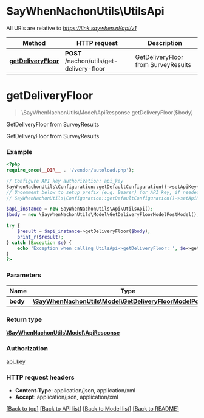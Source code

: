 # SayWhenNachonUtils\UtilsApi

All URIs are relative to *https://link.saywhen.nl/api/v1*

Method | HTTP request | Description
------------- | ------------- | -------------
[**getDeliveryFloor**](UtilsApi.md#getDeliveryFloor) | **POST** /nachon/utils/get-delivery-floor | GetDeliveryFloor from SurveyResults


# **getDeliveryFloor**
> \SayWhenNachonUtils\Model\ApiResponse getDeliveryFloor($body)

GetDeliveryFloor from SurveyResults

GetDeliveryFloor from SurveyResults

### Example
```php
<?php
require_once(__DIR__ . '/vendor/autoload.php');

// Configure API key authorization: api_key
SayWhenNachonUtils\Configuration::getDefaultConfiguration()->setApiKey('ApiKey', 'YOUR_API_KEY');
// Uncomment below to setup prefix (e.g. Bearer) for API key, if needed
// SayWhenNachonUtils\Configuration::getDefaultConfiguration()->setApiKeyPrefix('ApiKey', 'Bearer');

$api_instance = new SayWhenNachonUtils\Api\UtilsApi();
$body = new \SayWhenNachonUtils\Model\GetDeliveryFloorModelPostModel(); // \SayWhenNachonUtils\Model\GetDeliveryFloorModelPostModel | GetDeliveryFloorModelPostModel

try {
    $result = $api_instance->getDeliveryFloor($body);
    print_r($result);
} catch (Exception $e) {
    echo 'Exception when calling UtilsApi->getDeliveryFloor: ', $e->getMessage(), PHP_EOL;
}
?>
```

### Parameters

Name | Type | Description  | Notes
------------- | ------------- | ------------- | -------------
 **body** | [**\SayWhenNachonUtils\Model\GetDeliveryFloorModelPostModel**](../Model/GetDeliveryFloorModelPostModel.md)| GetDeliveryFloorModelPostModel |

### Return type

[**\SayWhenNachonUtils\Model\ApiResponse**](../Model/ApiResponse.md)

### Authorization

[api_key](../../README.md#api_key)

### HTTP request headers

 - **Content-Type**: application/json, application/xml
 - **Accept**: application/json, application/xml

[[Back to top]](#) [[Back to API list]](../../README.md#documentation-for-api-endpoints) [[Back to Model list]](../../README.md#documentation-for-models) [[Back to README]](../../README.md)

